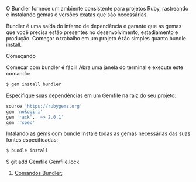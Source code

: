 O Bundler fornece um ambiente consistente para projetos Ruby, rastreando e instalando gemas e versões exatas que são necessárias.

Bundler é uma saída do inferno de dependência e garante que as gemas que você precisa estão presentes no desenvolvimento, estadiamento e produção. Começar o trabalho em um projeto é tão simples quanto bundle install.

Começando

Começar com bundler é fácil! Abra uma janela do terminal e execute este comando:

```ruby
$ gem install bundler
```

Especifique suas dependências em um Gemfile na raiz do seu projeto:

```ruby
source 'https://rubygems.org'
gem 'nokogiri'
gem 'rack', '~> 2.0.1'
gem 'rspec'
```

Intalando as gems com bundle
Instale todas as gemas necessárias das suas fontes especificadas:

```ruby
$ bundle install
```
$ git add Gemfile Gemfile.lock


1. [Comandos Bundler](https://github.com/brunobatista25/best_archer/blob/master/tests/Bundler/comandos_bundler.md);